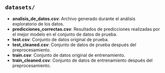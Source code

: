 ## `datasets/`

- **analisis_de_datos.csv**: Archivo generado durante el análisis exploratorio de los datos.
- **predicciones_correctas.csv**: Resultados de predicciones realizadas por el mejor modelo en el conjunto de datos de prueba.
- **test.csv**: Conjunto de datos original de prueba.
- **test_cleaned.csv**: Conjunto de datos de prueba después del preprocesamiento.
- **train.csv**: Conjunto de datos original de entrenamiento.
- **train_cleaned.csv**: Conjunto de datos de entrenamiento después del preprocesamiento.
